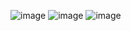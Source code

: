 ![image](https://user-images.githubusercontent.com/57319180/179274156-0099a203-e45f-4d8f-bec2-ecf5abe46238.png)
![image](https://user-images.githubusercontent.com/57319180/179274356-1cf0ede6-ef9d-4dc5-b281-0a46d4a120cb.png)
![image](https://user-images.githubusercontent.com/57319180/179274419-ea5f584a-33a5-4103-8e2f-9364d6469e8e.png)
